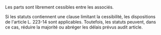 Les parts sont librement cessibles entre les associés.

Si les statuts contiennent une clause limitant la cessibilité, les dispositions de l'article L. 223-14 sont applicables. Toutefois, les statuts peuvent, dans ce cas, réduire la majorité ou abréger les délais prévus audit article.
